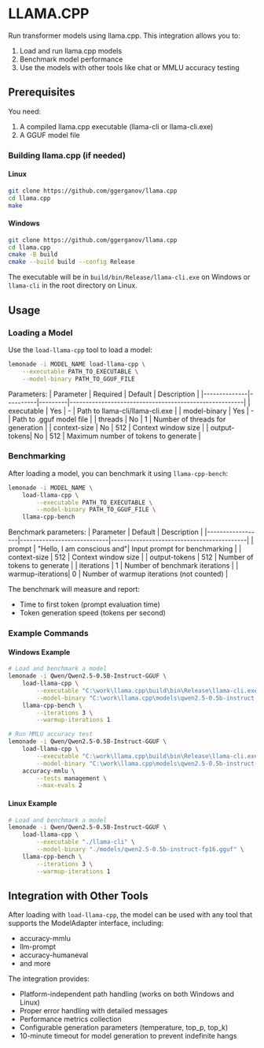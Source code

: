 # LLAMA.CPP

Run transformer models using llama.cpp. This integration allows you to:
1. Load and run llama.cpp models
2. Benchmark model performance
3. Use the models with other tools like chat or MMLU accuracy testing

## Prerequisites

You need:
1. A compiled llama.cpp executable (llama-cli or llama-cli.exe)
2. A GGUF model file

### Building llama.cpp (if needed)

#### Linux
```bash
git clone https://github.com/ggerganov/llama.cpp
cd llama.cpp
make
```

#### Windows
```bash
git clone https://github.com/ggerganov/llama.cpp
cd llama.cpp
cmake -B build
cmake --build build --config Release
```

The executable will be in `build/bin/Release/llama-cli.exe` on Windows or `llama-cli` in the root directory on Linux.

## Usage

### Loading a Model

Use the `load-llama-cpp` tool to load a model:

```bash
lemonade -i MODEL_NAME load-llama-cpp \
    --executable PATH_TO_EXECUTABLE \
    --model-binary PATH_TO_GGUF_FILE
```

Parameters:
| Parameter     | Required | Default | Description                                           |
|--------------|----------|---------|-------------------------------------------------------|
| executable   | Yes      | -       | Path to llama-cli/llama-cli.exe                      |
| model-binary | Yes      | -       | Path to .gguf model file                             |
| threads      | No       | 1       | Number of threads for generation                      |
| context-size | No       | 512     | Context window size                                  |
| output-tokens| No       | 512     | Maximum number of tokens to generate                 |

### Benchmarking

After loading a model, you can benchmark it using `llama-cpp-bench`:

```bash
lemonade -i MODEL_NAME \
    load-llama-cpp \
        --executable PATH_TO_EXECUTABLE \
        --model-binary PATH_TO_GGUF_FILE \
    llama-cpp-bench
```

Benchmark parameters:
| Parameter         | Default                    | Description                               |
|------------------|----------------------------|-------------------------------------------|
| prompt           | "Hello, I am conscious and"| Input prompt for benchmarking            |
| context-size     | 512                        | Context window size                       |
| output-tokens    | 512                        | Number of tokens to generate              |
| iterations       | 1                          | Number of benchmark iterations            |
| warmup-iterations| 0                          | Number of warmup iterations (not counted) |

The benchmark will measure and report:
- Time to first token (prompt evaluation time)
- Token generation speed (tokens per second)

### Example Commands

#### Windows Example
```bash
# Load and benchmark a model
lemonade -i Qwen/Qwen2.5-0.5B-Instruct-GGUF \
    load-llama-cpp \
        --executable "C:\work\llama.cpp\build\bin\Release\llama-cli.exe" \
        --model-binary "C:\work\llama.cpp\models\qwen2.5-0.5b-instruct-fp16.gguf" \
    llama-cpp-bench \
        --iterations 3 \
        --warmup-iterations 1

# Run MMLU accuracy test
lemonade -i Qwen/Qwen2.5-0.5B-Instruct-GGUF \
    load-llama-cpp \
        --executable "C:\work\llama.cpp\build\bin\Release\llama-cli.exe" \
        --model-binary "C:\work\llama.cpp\models\qwen2.5-0.5b-instruct-fp16.gguf" \
    accuracy-mmlu \
        --tests management \
        --max-evals 2
```

#### Linux Example
```bash
# Load and benchmark a model
lemonade -i Qwen/Qwen2.5-0.5B-Instruct-GGUF \
    load-llama-cpp \
        --executable "./llama-cli" \
        --model-binary "./models/qwen2.5-0.5b-instruct-fp16.gguf" \
    llama-cpp-bench \
        --iterations 3 \
        --warmup-iterations 1
```

## Integration with Other Tools

After loading with `load-llama-cpp`, the model can be used with any tool that supports the ModelAdapter interface, including:
- accuracy-mmlu
- llm-prompt
- accuracy-humaneval
- and more

The integration provides:
- Platform-independent path handling (works on both Windows and Linux)
- Proper error handling with detailed messages
- Performance metrics collection
- Configurable generation parameters (temperature, top_p, top_k)
- 10-minute timeout for model generation to prevent indefinite hangs

<!--This file was originally licensed under Apache 2.0. It has been modified.
Modifications Copyright (c) 2025 AMD-->